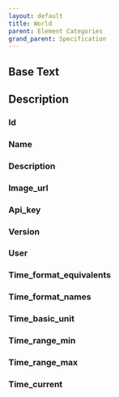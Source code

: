 ```yaml
---
layout: default
title: World
parent: Element Categories
grand_parent: Specification
---
```

Base Text
---
Description
---
### Id

### Name

### Description

### Image_url

### Api_key

### Version

### User

### Time_format_equivalents

### Time_format_names

### Time_basic_unit

### Time_range_min

### Time_range_max

### Time_current

